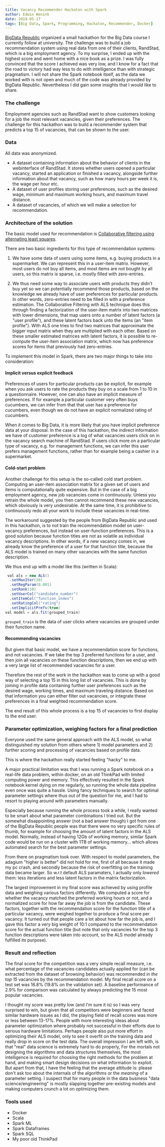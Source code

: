 ```yaml
---
title: Vacancy Recommender Hackaton with Spark 
author: Edwin Wenink
date: 2019-05-17
tags: [Big Data, Spark, Programming, Hackaton, Recommender, Docker]
---
```


[BigData Republic](https://www.bigdatarepublic.nl/) organized a small hackathon for the Big Data course I currently follow at university.
The challenge was to build a job recommendation system using real data from one of their clients, RandStad, which is a big employment agency.
To my surprise, I ended up with the highest score and went home with a nice book as a prize. 
I was fully convinced that the score I achieved was very low, and I know for a fact that the road to victory had way less to do with intelligence than with strategic pragmatism. 
I will not share the Spark notebook itself, as the data we worked with is not open and much of the code was already provided by BigData Republic. 
Nevertheless I did gain some insights that I would like to share. 

### The challenge

Employment agencies such as RandStad want to show customers looking for a job the most relevant vacancies, given their preferences.
The challenge for this hackathon was to build a recommender system that predicts a top 15 of vacancies, that can be shown to the user.

### Data

All data was anonymized. 

- A dataset containing information about the behavior of clients in the webinterface of RandStad. It stores whether users opened a particular vacancy, started an application or finished a vacancy, alongside further information about that vacancy, such as how many hours per week it is, the wage per hour etc. 
- A dataset of user profiles storing user preferences, such as the desired wage, minimum and maximum working hours, and maximum travel distance. 
- A dataset of vacancies, of which we will make a selection for recommendation.

### Architecture of the solution 

The basic model used for recommendation is [Collaborative filtering using alternating least squares](https://spark.apache.org/docs/2.2.0/ml-collaborative-filtering.html). 

There are two basic ingredients for this type of recommendation systems:

1) We have some data of users using some items, e.g. buying products in a supermarket. We can represent this in a user-item matrix.
However, most users do not buy all items, and most items are not bought by all users, so this matrix is sparse, i.e. mostly filled with zero-entries.

2) We thus need some way to associate users with products they didn't buy yet so we can potentially recommend those products, based on the knowledge we already have of user preferences for particular products. 
In other words, zero-entries need to be filled in with a preference estimation.
The Collaborative Filtering with ALS technique does this through finding a factorization of the user-item matrix into two matrices with lower dimensions, that map users onto a number of latent factors (a "user profile"), and these latent factors back unto the items (an "item profile").
With ALS one tries to find two matrices that approximate the bigger input matrix when they are multiplied with each other.
Based on these smaller estimated matrices with latent factors, it is possible to re-compute the user-item association matrix, which now has 
preference scores for items that previously had zero-entries.

To implement this model in Spark, there are two major things to take into consideration:

#### Implicit versus explicit feedback

Preferences of users for particular products can be explicit, for example when you ask users to rate the products they buy on a scale from 1 to 10 in a questionnaire. 
However, one can also have an implicit measure of preferences.
If for example a particular customer very often buys cucumbers, we can infer from that that user has a preference for cucumbers, even though we do not have an explicit normalized rating of cucumbers. 

When it comes to Big Data, it is more likely that you have implicit preference data at your disposal. 
In the case of this hackathon, the indirect information we have of customer preference is a log of what vacancies users click on in the vacancy search machine of RandStad. 
If users click more on a particular type of vacancy, e.g. for management functions, we can infer this user prefers management functions, rather than for example being a cashier in a supermarket.

#### Cold-start problem

Another challenge for this setup is the so-called cold start problem. 
Computing an user-item association matrix for a given set of users and items is computationally quite expensive. 
But in the case of a big employment agency, new job vacancies come in continuously.
Unless you retrain the whole model, you then cannot recommend these new vacancies, which obviously is very undesirable.
At the same time, it is prohibitive to continuously redo all your work to include these vacancies in real-time.

The workaround suggested by the people from BigData Republic and used in this hackathon, is to not train the recommendation model on user-vacancy preferences, but instead on user-function preferences. 
This is a good solution because function titles are not as volatile as individual vacancy descriptions. 
In other words, if a new vacancy comes in, we already know the preference of a user for that function title, because the ALS model is trained on many other vacancies with the same function description.

We thus end up with a model like this (written in Scala):

```Java
 val als = new ALS()
  .setMaxIter(20)
  .setRegParam(0.001)
  .setRank(10)
  .setUserCol("candidate_number")
  .setItemCol("function_index")
  .setRatingCol("rating")
  .setImplicitPrefs(true)
val model = als.fit(grouped_train)
```

`grouped_train` is the data of user clicks where vacancies are grouped under their function name.

#### Recommending vacancies
But given that basic model, we have a recommendation score for functions, and not vacancies. 
If we take the top 3 preferred functions for a user, and then join all vacancies on these function descriptions, then we end up with a very large list of recommended vacancies for a user.

Therefore the rest of the work in the hackathon was to come up with a good way of selecting a top 15 in this long list of vacancies.
This is done by joining in profile data containing further user preferences such as the desired wage, working times, and maximum traveling distance.
Based on that information you can either filter out vacancies, or integrate these preferences in a final weighted recommendation score.

The end result of this whole process is a top 15 of vacancies to first display to the end user.

### Parameter optimization, weighing factors for a final prediction

Everyone used the same general approach with the ALS model, so what distinguished my solution from others where 1) model parameters and 2) further scoring and processing of vacancies based on profile data.

This is where the hackathon really started feeling "hacky" to me.

A major practical limitation was that I was running a Spark notebook on a real-life data problem, within docker, on an old ThinkPad with limited computing power and memory. 
This effectively resulted in the Spark notebook kernel dying on me regularly, so running the whole data pipeline even once was quite a hassle.
Using fancy techniques to search for optimal parameter settings where thus out of the question for me, and I had to resort to playing around with parameters manually.

Especially because running the whole process took a while, I really wanted to be smart about what parameter combinations I tried out. 
But the somewhat disappointing answer (not a bad answer though) I got from one of the BigData Republic people was that there were no very specific rules of thumb, for example for choosing the amount of latent factors in the ALS model. 
Normally, instead of having 12Gb of working memory, similar Spark code would be run on a cluster with 1TB of working memory... which allows automated search for the best parameter settings. 

From there on pragmatism took over. 
With respect to model parameters, the adagium "higher is better" did not hold for me, first of all because it made my pc crash, and secondly because the risk of overfitting on the training data became larger.
So w.r.t default ALS paramaters, I actually only *lowered* them: less iterations and less latent factors in the matrix factorization.

The largest improvement in my final score was achieved by using profile data and weighing various factors differently. 
We computed a score for whether the vacancy matched the preferred working hours or not, and a normalized score for how far away the job is from the candidate. These factors, together with the recommendation score for the function title of a particular vacancy, were weighed together to produce a final score per vacancy.
It turned out that people care a lot about how far the job is, and I gave this factor a very big weight of 10:1 compared to the recommendation score for the actual function title (but note that only vacancies for the top 3 function descriptions were taken into account, so the ALS model already fulfilled its purpose). 

### Result and reflection

The final score for the competition was a very simple recall measure, i.e. what percentage of the vacancies candidates actually applied for (can be extracted from the dataset of browsing behavior) was recommended *in the top 15* vacancies by the recommendation model. 
My final recall score on a test set was 16.8% (19.8% on the validation set).
A baseline performance of 2.9% for comparison was calculated by always predicting the 15 most popular vacancies.

I thought my score was pretty low (and I'm sure it is) so I was very surprised to win, but given that all competitors were beginners and faced similar hardware issues as I did, the playing field of recall scores was more or less between 13-17%.
People with more interesting ideas about parameter optimization where probably not successful in their efforts due to serious hardware limitations.
Perhaps people also put more effort in optimizing their ALS model, only to see it overfit on the training data and really drop in score on the test data.
The overall impression I am left with, is that "real" data science is extremely hard to do properly, 
For the mortals not designing the algorithms and data structures themselves, the most intelligence is required for choosing the right methods for the problem at hand, and making smart design decisions on what information to exploit. 
But apart from that, I have the feeling that the average attitude is: please don't ask too about the internals of the algorithms or the *meaning* of a parameter setting.
I suspect that for many people in the data business "data science/engineering" is mostly slapping together pre-existing models and making computers crunch a lot on optimizing them. 


### Tools used

- Docker
- Scala
- Spark ML
- Spark Dataframes
- Spark SQL
- My poor old ThinkPad
